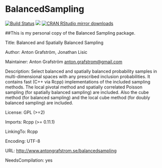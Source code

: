 # BalancedSampling  
[![Build Status](https://travis-ci.org/jlisic/BalancedSampling.svg?branch=master)](https://travis-ci.org/jlisic/BalancedSampling)
[![](http://www.r-pkg.org/badges/version/BalancedSampling)](http://www.r-pkg.org/pkg/BalancedSampling)
[![CRAN RStudio mirror downloads](http://cranlogs.r-pkg.org/badges/BalancedSampling)](http://www.r-pkg.org/pkg/BalancedSampling)

##This is my personal copy of the Balanced Sampling package.


Title: Balanced and Spatially Balanced Sampling

Author: Anton Grafström, Jonathan Lisic

Maintainer: Anton Grafström <anton.grafstrom@gmail.com>

Description: Select balanced and spatially balanced probability samples in multi-dimensional spaces with any prescribed inclusion probabilities. It contains fast (C++ via Rcpp) implementations of the included sampling methods. The local pivotal method and spatially correlated Poisson sampling (for spatially balanced sampling) are included. Also the cube method (for balanced sampling) and the local cube method (for doubly balanced sampling) are included.

License: GPL (>=2)

Imports: Rcpp (>= 0.11.1)

LinkingTo: Rcpp

Encoding: UTF-8

URL: http://www.antongrafstrom.se/balancedsampling

NeedsCompilation: yes

